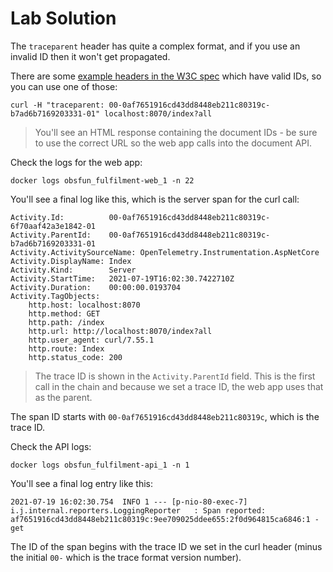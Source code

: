 # Lab Solution

The `traceparent` header has quite a complex format, and if you use an invalid ID then it won't get propagated.

There are some [example headers in the W3C spec](https://www.w3.org/TR/trace-context-1/#examples-of-http-traceparent-headers) which have valid IDs, so you can use one of those:

```
curl -H "traceparent: 00-0af7651916cd43dd8448eb211c80319c-b7ad6b7169203331-01" localhost:8070/index?all
```

> You'll see an HTML response containing the document IDs - be sure to use the correct URL so the web app calls into the document API.

Check the logs for the web app:

```
docker logs obsfun_fulfilment-web_1 -n 22
```

You'll see a final log like this, which is the server span for the curl call:

```
Activity.Id:          00-0af7651916cd43dd8448eb211c80319c-6f70aaf42a3e1842-01
Activity.ParentId:    00-0af7651916cd43dd8448eb211c80319c-b7ad6b7169203331-01
Activity.ActivitySourceName: OpenTelemetry.Instrumentation.AspNetCore
Activity.DisplayName: Index
Activity.Kind:        Server
Activity.StartTime:   2021-07-19T16:02:30.7422710Z
Activity.Duration:    00:00:00.0193704
Activity.TagObjects:
    http.host: localhost:8070
    http.method: GET
    http.path: /index
    http.url: http://localhost:8070/index?all
    http.user_agent: curl/7.55.1
    http.route: Index
    http.status_code: 200
```

> The trace ID is shown in the `Activity.ParentId` field. This is the first call in the chain and because we set a trace ID, the web app uses that as the parent.

The span ID starts with `00-0af7651916cd43dd8448eb211c80319c`, which is the trace ID.

Check the API logs:

```
docker logs obsfun_fulfilment-api_1 -n 1
```

You'll see a final log entry like this:

```
2021-07-19 16:02:30.754  INFO 1 --- [p-nio-80-exec-7] i.j.internal.reporters.LoggingReporter   : Span reported: af7651916cd43dd8448eb211c80319c:9ee709025ddee655:2f0d964815ca6846:1 - get
```

The ID of the span begins with the trace ID we set in the curl header (minus the initial `00-` which is the trace format version number).

